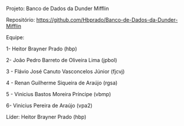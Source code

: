 Projeto: Banco de Dados da Dunder Mifflin

Repositório: https://github.com/Hbprado/Banco-de-Dados-da-Dunder-Mifflin

Equipe:

1- Heitor Brayner Prado (hbp)

2- João Pedro Barreto de Oliveira Lima (jpbol)

3 - Flávio José Canuto Vasconcelos Júnior (fjcvj)

4 - Renan Guilherme Siqueira de Araújo (rgsa)

5 - Vinicius Bastos Moreira Príncipe (vbmp)

6- Vinicius Pereira de Araújo (vpa2)

Líder: Heitor Brayner Prado (hbp)

